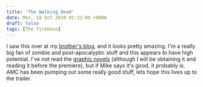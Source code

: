 ```yaml
---
title: 'The Walking Dead'
date: Mon, 18 Oct 2010 01:32:00 +0000
draft: false
tags: [The firehose]
---
```


I saw this over at my [brother's blog](http://mike.buraglio.com/2010/10/walking-dead-trailer.html), and it looks pretty amazing. I'm a really big fan of zombie and post-apocalyptic stuff and this appears to have high potential. I've not read the [graphic novels](http://www.amazon.com/Walking-Dead-Graphic-Novel-Collection/lm/R3DLKI0S20B6L6) (although I will be obtaining it and reading it before the premiere), but if Mike says it's good, it probably is.  
AMC has been pumping out some really good stuff, lets hope this lives up to the trailer.